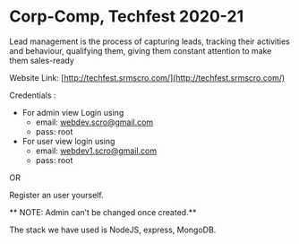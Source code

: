 # Corp-Comp, Techfest 2020-21
Lead management is the process of capturing leads, tracking their activities and behaviour, qualifying them, giving them constant attention to make them sales-ready

Website Link: [http://techfest.srmscro.com/](http://techfest.srmscro.com/)

Credentials :

* For admin view Login using
  * email: webdev.scro@gmail.com
  * pass: root
* For user view login using
  * email: webdev1.scro@gmail.com
  * pass: root
  
OR

Register an user yourself.

** NOTE: Admin can’t be changed once created.**

The stack we have used is NodeJS, express, MongoDB.
